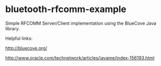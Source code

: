 # bluetooth-rfcomm-example
Simple RFCOMM Server/Client implementation using the BlueCove Java library.

Helpful links:

http://bluecove.org/

http://www.oracle.com/technetwork/articles/javame/index-156193.html

